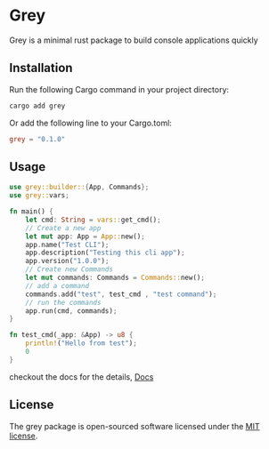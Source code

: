 # Grey

Grey is a minimal rust package to build console applications quickly 

## Installation

Run the following Cargo command in your project directory:

```bash 
cargo add grey
```

Or add the following line to your Cargo.toml:

```toml
grey = "0.1.0"
```

## Usage

```rust
use grey::builder::{App, Commands};
use grey::vars;

fn main() {
    let cmd: String = vars::get_cmd();
    // Create a new app
    let mut app: App = App::new();
    app.name("Test CLI");
    app.description("Testing this cli app");
    app.version("1.0.0");
    // Create new Commands
    let mut commands: Commands = Commands::new();
    // add a command
    commands.add("test", test_cmd , "test command");
    // run the commands
    app.run(cmd, commands);
}

fn test_cmd(_app: &App) -> u8 {
    println!("Hello from test");
    0
}
```

checkout the docs for the details, [Docs](https://docs.rs/grey/latest/grey/)

## License

The grey package is open-sourced software licensed under the [MIT license](LICENSE).